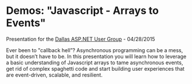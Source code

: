 # Demos: "Javascript - Arrays to Events"  
Presentation for the [Dallas ASP.NET User Group](http://www.dallasasp.net) - 04/28/2015

Ever been to "callback hell”? Asynchronous programming can be a mess, but it doesn’t have to be. In this presentation you will learn how to leverage a basic understanding of Javascript arrays to tame asynchronous events, get rid of complex spaghetti code and start building user experiences that are event-driven, scalable, and resilient. 

